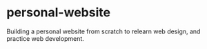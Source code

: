 # personal-website
Building a personal website from scratch to relearn web design, and practice web development.
